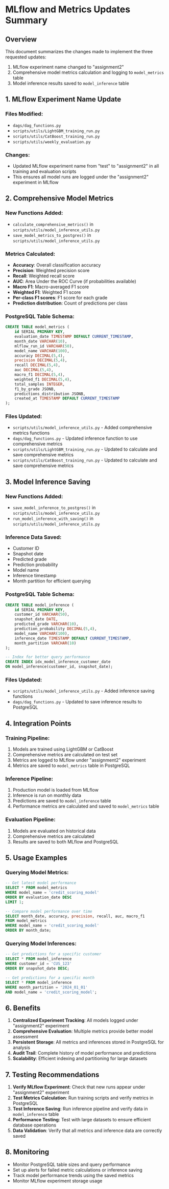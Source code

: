 # MLflow and Metrics Updates Summary

## Overview
This document summarizes the changes made to implement the three requested updates:
1. MLflow experiment name changed to "assignment2"
2. Comprehensive model metrics calculation and logging to `model_metrics` table
3. Model inference results saved to `model_inference` table

## 1. MLflow Experiment Name Update

### Files Modified:
- `dags/dag_functions.py`
- `scripts/utils/LightGBM_training_run.py`
- `scripts/utils/CatBoost_training_run.py`
- `scripts/utils/weekly_evaluation.py`

### Changes:
- Updated MLflow experiment name from "test" to "assignment2" in all training and evaluation scripts
- This ensures all model runs are logged under the "assignment2" experiment in MLflow

## 2. Comprehensive Model Metrics

### New Functions Added:
- `calculate_comprehensive_metrics()` in `scripts/utils/model_inference_utils.py`
- `save_model_metrics_to_postgres()` in `scripts/utils/model_inference_utils.py`

### Metrics Calculated:
- **Accuracy**: Overall classification accuracy
- **Precision**: Weighted precision score
- **Recall**: Weighted recall score
- **AUC**: Area Under the ROC Curve (if probabilities available)
- **Macro F1**: Macro-averaged F1 score
- **Weighted F1**: Weighted F1 score
- **Per-class F1 scores**: F1 score for each grade
- **Prediction distribution**: Count of predictions per class

### PostgreSQL Table Schema:
```sql
CREATE TABLE model_metrics (
    id SERIAL PRIMARY KEY,
    evaluation_date TIMESTAMP DEFAULT CURRENT_TIMESTAMP,
    month_date VARCHAR(10),
    mlflow_run_id VARCHAR(50),
    model_name VARCHAR(100),
    accuracy DECIMAL(5,4),
    precision DECIMAL(5,4),
    recall DECIMAL(5,4),
    auc DECIMAL(5,4),
    macro_f1 DECIMAL(5,4),
    weighted_f1 DECIMAL(5,4),
    total_samples INTEGER,
    f1_by_grade JSONB,
    predictions_distribution JSONB,
    created_at TIMESTAMP DEFAULT CURRENT_TIMESTAMP
);
```

### Files Updated:
- `scripts/utils/model_inference_utils.py` - Added comprehensive metrics functions
- `dags/dag_functions.py` - Updated inference function to use comprehensive metrics
- `scripts/utils/LightGBM_training_run.py` - Updated to calculate and save comprehensive metrics
- `scripts/utils/CatBoost_training_run.py` - Updated to calculate and save comprehensive metrics

## 3. Model Inference Saving

### New Functions Added:
- `save_model_inference_to_postgres()` in `scripts/utils/model_inference_utils.py`
- `run_model_inference_with_saving()` in `scripts/utils/model_inference_utils.py`

### Inference Data Saved:
- Customer ID
- Snapshot date
- Predicted grade
- Prediction probability
- Model name
- Inference timestamp
- Month partition for efficient querying

### PostgreSQL Table Schema:
```sql
CREATE TABLE model_inference (
    id SERIAL PRIMARY KEY,
    customer_id VARCHAR(50),
    snapshot_date DATE,
    predicted_grade VARCHAR(10),
    prediction_probability DECIMAL(5,4),
    model_name VARCHAR(100),
    inference_date TIMESTAMP DEFAULT CURRENT_TIMESTAMP,
    month_partition VARCHAR(10)
);

-- Index for better query performance
CREATE INDEX idx_model_inference_customer_date 
ON model_inference(customer_id, snapshot_date);
```

### Files Updated:
- `scripts/utils/model_inference_utils.py` - Added inference saving functions
- `dags/dag_functions.py` - Updated to save inference results to PostgreSQL

## 4. Integration Points

### Training Pipeline:
1. Models are trained using LightGBM or CatBoost
2. Comprehensive metrics are calculated on test set
3. Metrics are logged to MLflow under "assignment2" experiment
4. Metrics are saved to `model_metrics` table in PostgreSQL

### Inference Pipeline:
1. Production model is loaded from MLflow
2. Inference is run on monthly data
3. Predictions are saved to `model_inference` table
4. Performance metrics are calculated and saved to `model_metrics` table

### Evaluation Pipeline:
1. Models are evaluated on historical data
2. Comprehensive metrics are calculated
3. Results are saved to both MLflow and PostgreSQL

## 5. Usage Examples

### Querying Model Metrics:
```sql
-- Get latest model performance
SELECT * FROM model_metrics 
WHERE model_name = 'credit_scoring_model' 
ORDER BY evaluation_date DESC 
LIMIT 1;

-- Compare model performance over time
SELECT month_date, accuracy, precision, recall, auc, macro_f1 
FROM model_metrics 
WHERE model_name = 'credit_scoring_model' 
ORDER BY month_date;
```

### Querying Model Inferences:
```sql
-- Get predictions for a specific customer
SELECT * FROM model_inference 
WHERE customer_id = 'CUS_123' 
ORDER BY snapshot_date DESC;

-- Get predictions for a specific month
SELECT * FROM model_inference 
WHERE month_partition = '2024_01_01' 
AND model_name = 'credit_scoring_model';
```

## 6. Benefits

1. **Centralized Experiment Tracking**: All models logged under "assignment2" experiment
2. **Comprehensive Evaluation**: Multiple metrics provide better model assessment
3. **Persistent Storage**: All metrics and inferences stored in PostgreSQL for analysis
4. **Audit Trail**: Complete history of model performance and predictions
5. **Scalability**: Efficient indexing and partitioning for large datasets

## 7. Testing Recommendations

1. **Verify MLflow Experiment**: Check that new runs appear under "assignment2" experiment
2. **Test Metrics Calculation**: Run training scripts and verify metrics in PostgreSQL
3. **Test Inference Saving**: Run inference pipeline and verify data in `model_inference` table
4. **Performance Testing**: Test with large datasets to ensure efficient database operations
5. **Data Validation**: Verify that all metrics and inference data are correctly saved

## 8. Monitoring

- Monitor PostgreSQL table sizes and query performance
- Set up alerts for failed metric calculations or inference saving
- Track model performance trends using the saved metrics
- Monitor MLflow experiment storage usage 